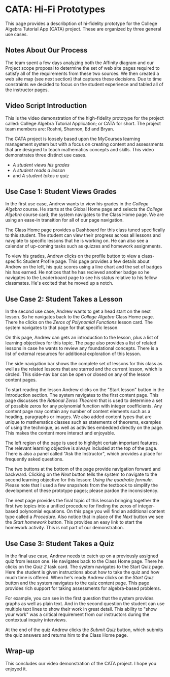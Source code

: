 # CATA: Hi-Fi Prototypes

This page provides a describption of hi-fidelity prototype for the College Algebra Tutorial App (CATA) project.
These are organized by three general use cases.

## Notes About Our Process

The team spent a few days analyzing both the Affinity diagram and our Project scope proposal to determine
the set of web site pages required to satisfy all of the requirements from these two sources.  We then created
a web site map (see next section) that captures these decisions.  Due to time constraints we decided to focus on
the student experience and tabled all of the instructor pages.

## Video Script Introduction

This is the video demonstration of the high-fidelity prototype for the project called: College Algebra Tutorial Application;
or CATA for short.  The project team members are: Roshni, Shannon, Ed and Bryan.

The CATA project is loosely based upon the MyCourses learning management system but with a focus on creating content and
assessments that are designed to teach mathematics concepts and skills.  This video demonstrates three distinct use cases.

* _A student views his grades_
* _A student reads a lesson_
* and _A student takes a quiz_

## Use Case 1: Student Views Grades

In the first use case, Andrew wants to view his grades in the _College Algebra_ course.  He starts at the Global Home
page and selects the _College Algebra_ course card; the system navigates to the Class Home page.  We are using an ease-in
transition for all of our page navigation.

The Class Home page provides a Dashboard for this class tuned specifically to this student.  The student can view
their progress across
all lessons and navgiate to specific lessons that he is working on.  He can also see a calendar of up-coming tasks
such as quizzes and homework assignments.

To view his grades, Andrew clicks on the profile button to view a class-specific Student Profile page.  This page provides
a few details about Andrew on the left, his quiz scores using a line chart and the set of badges his has earned.  He notices
that he has recieved another badge so he navigates to the Leaderboard page to see his status relative to his fellow classmates.
He's excited that he moved up a notch.

## Use Case 2: Student Takes a Lesson

In the second use case, Andrew wants to get a head start on the next lesson.  So he navigates back to the _College Algebra_
Class Home page.  There he clicks on the _Zeros of Polynomial Functions_ lesson card.  The system navigates to that
page for that specific lesson.

On this page, Andrew can gets an introduction to the lesson, plus a list of learning objectives for this topic.
The page also provides a list of related lessons in case he wants to review any foundational concepts.
There is a list of external resources for additional exploration of this lesson.

The side navigation bar shows the complete set of lessons for this class as well as the related lessons that are starred
and the current lesson, which is circled.  This side-nav bar can be open or closed on any of the lesson content pages.

To start reading the lesson Andrew clicks on the "Start lesson" button in the Introduction section.  The system navigates
to the first content page.  This page discusses the _Rational Zeros Theorem_ that is used to determine a set of possible
zeros for any polynomial function with integer coefficients.  Any content page may contain any number of content elements
such as a heading, paragraphs or images.  We also added content types that are unique to mathematics classes such as
statements of theorems, examples of using the technique, as well as activities embedded directly on the page.  This makes the
content more interact and enjoyable.

The left region of the page is used to highlight certain important features.  The relevant learning objective is always
included at the top of the page.  There is also a panel called "Ask the Instructor", which provides a place for frequently
asked questions.

The two buttons at the bottom of the page provide navigation forward and backward.  Clicking on the _Next_ button tells
the system to navigate to the second learning objective for this lesson: _Using the quadratic formula_.  Please note that
I used a few snapshots from the textbook to simplify the development of these prototype pages; please pardon the inconsistency.

The next page provides the final topic of this lesson bringing together the first two topics into a unified procedure
for finding the zeros of integer-based polynomial equations.  On this page you will find an additional content type
called a _Procedure_.  Also notice that in place of the _Next_ button we see the _Start homework_ button.  This provides
an easy link to start the homework activity.  This is not part of our demonstration.

## Use Case 3: Student Takes a Quiz

In the final use case, Andrew needs to catch up on a previously assigned quiz from lesson one.  He navigates back to the
Class Home page.  There he clicks on the _Quiz 2_ task card.  The system navigates to the Start Quiz page.  Here the student
is given instructions about how to take the quiz and how much time is offered.  When he's ready Andrew clicks on the _Start
Quiz_ button and the system navigates to the quiz content page.  This page provides rich support for taking assessments for
algebra-based problems.

For example, you can see in the first question that the system provides graphs as well as plain text.  And in the second
question the student can use multiple text lines to show their work in great detail.  This ability to "show your work" was
a critical requirement from our instructors during the contextual inquiry interviews.

At the end of the quiz Andrew clicks the _Submit Quiz_ button, which submits the quiz answers and returns him to the Class
Home page.

## Wrap-up

This concludes our video demonstration of the CATA project.  I hope you enjoyed it.
